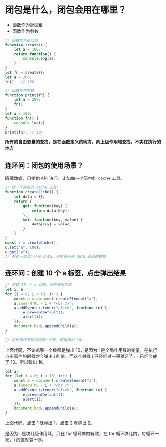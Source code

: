 # 闭包是什么，闭包会用在哪里？

- 函数作为返回值
- 函数作为参数

```javascript
// 函数作为返回值
function create() {
    let a = 100;
    return function() {
        console.log(a);
    }
}
let fn = create();
let a = 200;
fn();  // 100
```

```javascript
// 函数作为参数
function print(fn) {
    let a = 200;
    fn();
}
let a = 100;
function fn() {
    console.log(a)
}
print(fn); // 100
```

**所有的自由变量的查找，是在函数定义的地方，向上级作用域查找，不实在执行的地方**

## 连环问：闭包的使用场景？

隐藏数据，只提供 API 访问，比如做一个简单的 cache 工具。

```javascript
// 做一个简单的 cache 工具
function createCache() {
    let data = {};
    return {
        get: function(key) {
            return data[key];
        },
        set: function(key, value) {
            data[key] = value;
        }
    }
}
const c = createCache();
c.set("a", 100);
c.get("a");
// 在这一层访问不到 data，只能访问到 data 返回的数据
```

## 连环问：创建 10 个 a 标签，点击弹出结果

```javascript
// 创建 10 个 a 标签，点击弹出结果
let i, a;
for (i = 0; i < 10; i++) {
    const a = document.createElement("a");
    a.innerHTML = i + "<br />";
    a.addEventListener("click", function (e) {
        e.preventDefault();
        alert(i);
    });
    document.body.appendChild(a);
}

// 这种情况不论点击哪一个数，都是弹出 10。
```

上面代码，不论点哪一个数都是弹出 10，是因为 i 是全局作用域的变量，在执行点击事件的时候才会弹出 i 的值，而这个时候 i 已经经过一遍循环了，i 已经变成了 10。所以弹出 10。

```javascript
let a;
for (let i = 0; i < 10; i++) {
    const a = document.createElement("a");
    a.innerHTML = i + "<br />";
    a.addEventListener("click", function (e) {
        e.preventDefault();
        alert(i);
    });
    document.body.appendChild(a);
}
```

上面代码，点击 1 就弹出 1，点击 2 就弹出 2。

是因为 i 是块儿级作用域，只在 for 循环体内有效，在 for 循环块儿内，每循环一次，i 的值就变一次。
